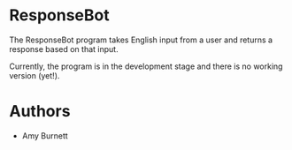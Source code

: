 # ResponseBot 

The ResponseBot program takes English input from a user and returns a response based on that input. 

Currently, the program is in the development stage and there is no working version (yet!).

# Authors
* Amy Burnett
